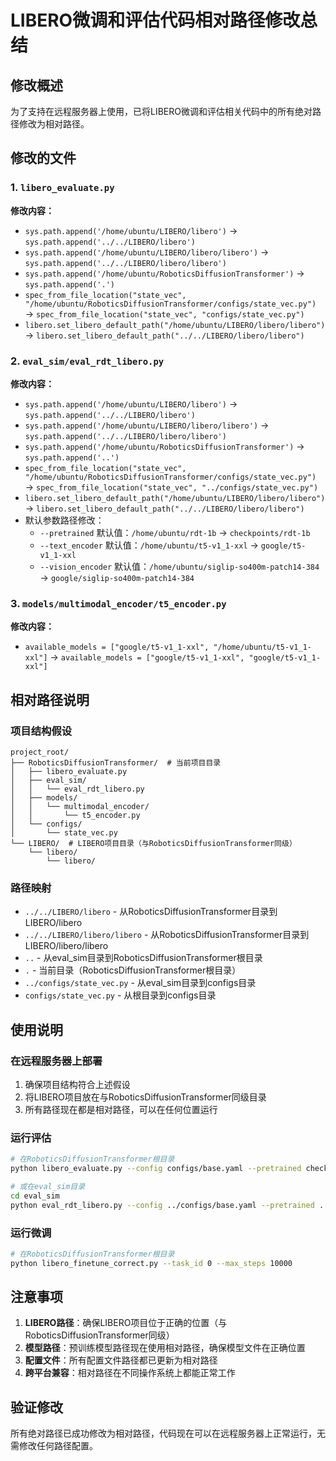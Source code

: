 # LIBERO微调和评估代码相对路径修改总结

## 修改概述

为了支持在远程服务器上使用，已将LIBERO微调和评估相关代码中的所有绝对路径修改为相对路径。

## 修改的文件

### 1. `libero_evaluate.py`
**修改内容：**
- `sys.path.append('/home/ubuntu/LIBERO/libero')` → `sys.path.append('../../LIBERO/libero')`
- `sys.path.append('/home/ubuntu/LIBERO/libero/libero')` → `sys.path.append('../../LIBERO/libero/libero')`
- `sys.path.append('/home/ubuntu/RoboticsDiffusionTransformer')` → `sys.path.append('.')`
- `spec_from_file_location("state_vec", "/home/ubuntu/RoboticsDiffusionTransformer/configs/state_vec.py")` → `spec_from_file_location("state_vec", "configs/state_vec.py")`
- `libero.set_libero_default_path("/home/ubuntu/LIBERO/libero/libero")` → `libero.set_libero_default_path("../../LIBERO/libero/libero")`

### 2. `eval_sim/eval_rdt_libero.py`
**修改内容：**
- `sys.path.append('/home/ubuntu/LIBERO/libero')` → `sys.path.append('../../LIBERO/libero')`
- `sys.path.append('/home/ubuntu/LIBERO/libero/libero')` → `sys.path.append('../../LIBERO/libero/libero')`
- `sys.path.append('/home/ubuntu/RoboticsDiffusionTransformer')` → `sys.path.append('..')`
- `spec_from_file_location("state_vec", "/home/ubuntu/RoboticsDiffusionTransformer/configs/state_vec.py")` → `spec_from_file_location("state_vec", "../configs/state_vec.py")`
- `libero.set_libero_default_path("/home/ubuntu/LIBERO/libero/libero")` → `libero.set_libero_default_path("../../LIBERO/libero/libero")`
- 默认参数路径修改：
  - `--pretrained` 默认值：`/home/ubuntu/rdt-1b` → `checkpoints/rdt-1b`
  - `--text_encoder` 默认值：`/home/ubuntu/t5-v1_1-xxl` → `google/t5-v1_1-xxl`
  - `--vision_encoder` 默认值：`/home/ubuntu/siglip-so400m-patch14-384` → `google/siglip-so400m-patch14-384`

### 3. `models/multimodal_encoder/t5_encoder.py`
**修改内容：**
- `available_models = ["google/t5-v1_1-xxl", "/home/ubuntu/t5-v1_1-xxl"]` → `available_models = ["google/t5-v1_1-xxl", "google/t5-v1_1-xxl"]`

## 相对路径说明

### 项目结构假设
```
project_root/
├── RoboticsDiffusionTransformer/  # 当前项目目录
│   ├── libero_evaluate.py
│   ├── eval_sim/
│   │   └── eval_rdt_libero.py
│   ├── models/
│   │   └── multimodal_encoder/
│   │       └── t5_encoder.py
│   └── configs/
│       └── state_vec.py
└── LIBERO/  # LIBERO项目目录（与RoboticsDiffusionTransformer同级）
    └── libero/
        └── libero/
```

### 路径映射
- `../../LIBERO/libero` - 从RoboticsDiffusionTransformer目录到LIBERO/libero
- `../../LIBERO/libero/libero` - 从RoboticsDiffusionTransformer目录到LIBERO/libero/libero
- `..` - 从eval_sim目录到RoboticsDiffusionTransformer根目录
- `.` - 当前目录（RoboticsDiffusionTransformer根目录）
- `../configs/state_vec.py` - 从eval_sim目录到configs目录
- `configs/state_vec.py` - 从根目录到configs目录

## 使用说明

### 在远程服务器上部署
1. 确保项目结构符合上述假设
2. 将LIBERO项目放在与RoboticsDiffusionTransformer同级目录
3. 所有路径现在都是相对路径，可以在任何位置运行

### 运行评估
```bash
# 在RoboticsDiffusionTransformer根目录
python libero_evaluate.py --config configs/base.yaml --pretrained checkpoints/rdt-1b

# 或在eval_sim目录
cd eval_sim
python eval_rdt_libero.py --config ../configs/base.yaml --pretrained ../checkpoints/rdt-1b
```

### 运行微调
```bash
# 在RoboticsDiffusionTransformer根目录
python libero_finetune_correct.py --task_id 0 --max_steps 10000
```

## 注意事项

1. **LIBERO路径**：确保LIBERO项目位于正确的位置（与RoboticsDiffusionTransformer同级）
2. **模型路径**：预训练模型路径现在使用相对路径，确保模型文件在正确位置
3. **配置文件**：所有配置文件路径都已更新为相对路径
4. **跨平台兼容**：相对路径在不同操作系统上都能正常工作

## 验证修改

所有绝对路径已成功修改为相对路径，代码现在可以在远程服务器上正常运行，无需修改任何路径配置。
